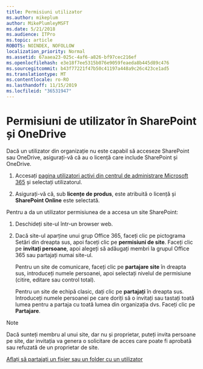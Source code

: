 ```yaml
---
title: Permisiuni utilizator
ms.author: mikeplum
author: MikePlumleyMSFT
ms.date: 5/21/2018
ms.audience: ITPro
ms.topic: article
ROBOTS: NOINDEX, NOFOLLOW
localization_priority: Normal
ms.assetid: 67aaea23-025c-4af6-a826-bf97cec216ef
ms.openlocfilehash: e3e18f7ee5315b076e9059feaeda8b445d89c476
ms.sourcegitcommit: b43f77221f47b50c41197a448a9c26c423ce1ad5
ms.translationtype: MT
ms.contentlocale: ro-RO
ms.lasthandoff: 11/15/2019
ms.locfileid: "36531947"
---
```

# <a name="user-permissions-in-sharepoint-and-onedrive"></a>Permisiuni de utilizator în SharePoint și OneDrive

Dacă un utilizator din organizație nu este capabil să acceseze SharePoint sau OneDrive, asigurați-vă că au o licență care include SharePoint și OneDrive. 
  
1. Accesați [pagina utilizatori activi din centrul de administrare Microsoft 365](https://portal.office.com/adminportal/home#/users) și selectați utilizatorul. 
    
2. Asigurați-vă că, sub **licențe de produs**, este atribuită o licență și **SharePoint Online** este selectată. 
    
 Pentru a da un utilizator permisiunea de a accesa un site SharePoint: 
  
1. Deschideți site-ul într-un browser web.
    
2. Dacă site-ul aparține unui grup Office 365, faceți clic pe pictograma Setări din dreapta sus, apoi faceți clic pe **permisiuni de site**. Faceți clic pe **invitați persoane**, apoi alegeți să adăugați membri la grupul Office 365 sau partajați numai site-ul. 
    
    Pentru un site de comunicare, faceți clic pe **partajare site** în dreapta sus, introduceți numele persoanei, apoi selectați nivelul de permisiune (citire, editare sau control total). 
    
    Pentru un site de echipă clasic, dați clic pe **partajați** în dreapta sus. Introduceți numele persoanei pe care doriți să o invitați sau tastați toată lumea pentru a partaja cu toată lumea din organizația dvs. Faceți clic pe **Partajare**.
    
> [!NOTE]
> Dacă sunteți membru al unui site, dar nu și proprietar, puteți invita persoane pe site, dar invitația va genera o solicitare de acces care poate fi aprobată sau refuzată de un proprietar de site. 
  
[Aflați să partajați un fișier sau un folder cu un utilizator](https://go.microsoft.com/fwlink/?linkid=533408)
  

